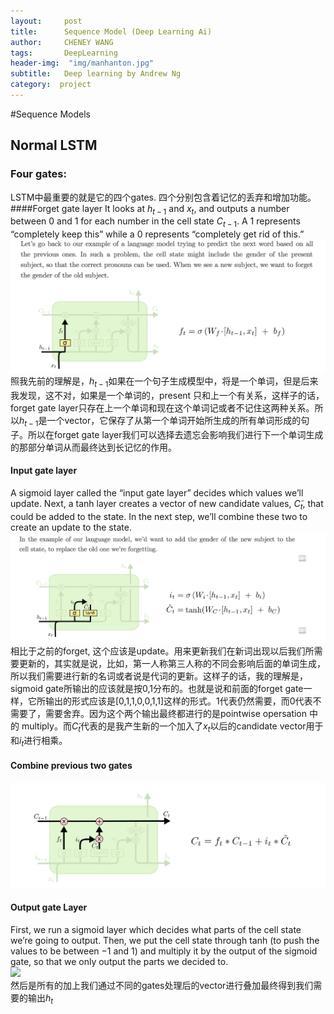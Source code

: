 ```yaml
---
layout:     post
title:      Sequence Model (Deep Learning Ai)
author:     CHENEY WANG
tags: 		DeepLearning
header-img:  "img/manhanton.jpg"
subtitle:  	Deep learning by Andrew Ng
category:  project
---
```

<!-- Start Writing Below in Markdown -->

#Sequence Models
<br >
## Normal LSTM
### Four gates:
LSTM中最重要的就是它的四个gates. 四个分别包含着记忆的丢弃和增加功能。
####Forget gate layer
 It looks at $h_{t-1}$ and $x_t$, and outputs a number between 0 and 1 for each number in the cell state $C_{t−1}$. A 1 represents “completely keep this” while a 0 represents “completely get rid of this.”
![](/img/Post_image/112691542768704_.pic_hd.jpg)
<br >
照我先前的理解是，$h_{t-1}$如果在一个句子生成模型中，将是一个单词，但是后来我发现，这不对，如果是一个单词的，present 只和上一个有关系，这样子的话，forget gate layer只存在上一个单词和现在这个单词记或者不记住这两种关系。所以$h_{t-1}$是一个vector，它保存了从第一个单词开始所生成的所有单词形成的句子。所以在forget gate layer我们可以选择去遗忘会影响我们进行下一个单词生成的那部分单词从而最终达到长记忆的作用。
#### Input gate layer
 A sigmoid layer called the “input gate layer” decides which values we’ll update. Next, a tanh layer creates a vector of new candidate values, $C̃_t$, that could be added to the state. In the next step, we’ll combine these two to create an update to the state.
<br >
![](/img/Post_image/112661542768393_.pic_hd.jpg)
<br >
相比于之前的forget, 这个应该是update。用来更新我们在新词出现以后我们所需要更新的，其实就是说，比如，第一人称第三人称的不同会影响后面的单词生成，所以我们需要进行新的名词或者说是代词的更新。这样子的话，我的理解是，sigmoid gate所输出的应该就是按0,1分布的。也就是说和前面的forget gate一样，它所输出的形式应该是[0,1,1,0,0,1,1]这样的形式。1代表仍然需要，而0代表不需要了，需要舍弃。因为这个两个输出最终都进行的是pointwise opersation 中的 multiply。而$C̃_t$代表的是我产生新的一个加入了$x_t$以后的candidate vector用于和$i_t$进行相乘。

#### Combine previous two gates
![](/img/Post_image/112701542770318_.pic.jpg)

#### Output gate Layer
First, we run a sigmoid layer which decides what parts of the cell state we’re going to output. Then, we put the cell state through tanh (to push the values to be between −1 and 1) and multiply it by the output of the sigmoid gate, so that we only output the parts we decided to.
<br >
![](./image/2018-11-20-22-21-38.png)
<br >
然后是所有的加上我们通过不同的gates处理后的vector进行叠加最终得到我们需要的输出$h_t$





